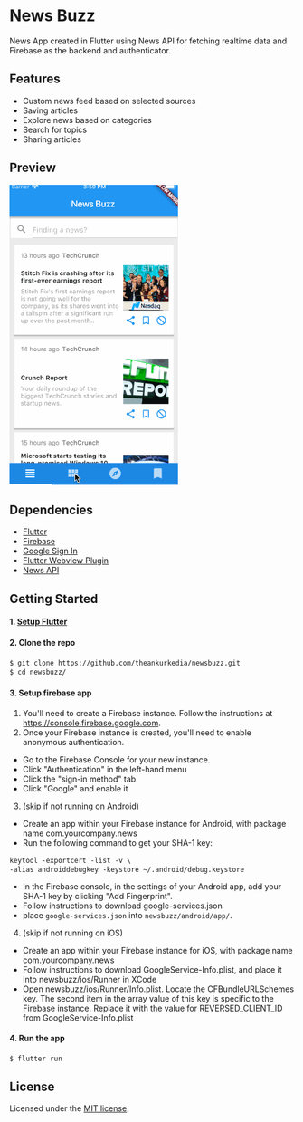 # News Buzz

News App created in Flutter using News API for fetching realtime data and Firebase as the backend and authenticator.

## Features

* Custom news feed based on selected sources
* Saving articles
* Explore news based on categories
* Search for topics
* Sharing articles

## Preview

![ios-demo](./screenshots/NewsBuzz.gif)

## Dependencies

* [Flutter](https://flutter.io/)
* [Firebase](https://github.com/flutter/plugins/blob/master/FlutterFire.md)
* [Google Sign In](https://github.com/flutter/plugins/tree/master/packages/google_sign_in)
* [Flutter Webview Plugin](https://github.com/dart-flitter/flutter_webview_plugin)
* [News API](https://newsapi.org/)

## Getting Started

#### 1. [Setup Flutter](https://flutter.io/setup/)

#### 2. Clone the repo

```sh
$ git clone https://github.com/theankurkedia/newsbuzz.git
$ cd newsbuzz/
```

#### 3. Setup firebase app

1. You'll need to create a Firebase instance. Follow the instructions at https://console.firebase.google.com.
2. Once your Firebase instance is created, you'll need to enable anonymous authentication.

* Go to the Firebase Console for your new instance.
* Click "Authentication" in the left-hand menu
* Click the "sign-in method" tab
* Click "Google" and enable it

3. (skip if not running on Android)

* Create an app within your Firebase instance for Android, with package name com.yourcompany.news
* Run the following command to get your SHA-1 key:

```
keytool -exportcert -list -v \
-alias androiddebugkey -keystore ~/.android/debug.keystore
```

* In the Firebase console, in the settings of your Android app, add your SHA-1 key by clicking "Add Fingerprint".
* Follow instructions to download google-services.json
* place `google-services.json` into `newsbuzz/android/app/`.

4. (skip if not running on iOS)

* Create an app within your Firebase instance for iOS, with package name com.yourcompany.news
* Follow instructions to download GoogleService-Info.plist, and place it into newsbuzz/ios/Runner in XCode
* Open newsbuzz/ios/Runner/Info.plist. Locate the CFBundleURLSchemes key. The second item in the array value of this key is specific to the Firebase instance. Replace it with the value for REVERSED_CLIENT_ID from GoogleService-Info.plist

#### 4. Run the app

```sh
$ flutter run
```

## License
Licensed under the [MIT license](https://opensource.org/licenses/MIT).
